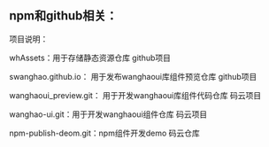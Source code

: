## npm和github相关：

项目说明：

whAssets：用于存储静态资源仓库    github项目

swanghao.github.io： 用于发布wanghaoui库组件预览仓库    github项目

wanghaoui_preview.git： 用于开发wanghaoui库组件代码仓库   码云项目

wanghao-ui.git：用于开发wanghaoui组件仓库  码云项目



npm-publish-deom.git：npm组件开发demo  码云仓库

